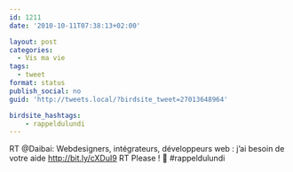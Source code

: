 ```yaml
---
id: 1211
date: '2010-10-11T07:38:13+02:00'

layout: post
categories:
  - Vis ma vie
tags:
  - tweet
format: status
publish_social: no
guid: 'http://tweets.local/?birdsite_tweet=27013648964'

birdsite_hashtags:
    - rappeldulundi
---
```


RT @Daibai: Webdesigners, intégrateurs, développeurs web : j’ai besoin de votre aide http://bit.ly/cXDuI9 RT Please ! 🙂 #rappeldulundi